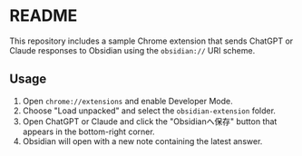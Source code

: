# README

This repository includes a sample Chrome extension that sends ChatGPT or Claude responses to Obsidian using the `obsidian://` URI scheme.

## Usage
1. Open `chrome://extensions` and enable Developer Mode.
2. Choose "Load unpacked" and select the `obsidian-extension` folder.
3. Open ChatGPT or Claude and click the "Obsidianへ保存" button that appears in the bottom-right corner.
4. Obsidian will open with a new note containing the latest answer.
